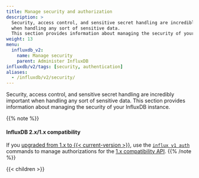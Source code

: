 ```yaml
---
title: Manage security and authorization
description: >
  Security, access control, and sensitive secret handling are incredibly important
  when handling any sort of sensitive data.
  This section provides information about managing the security of your InfluxDB instance.
weight: 13
menu:
  influxdb_v2:
    name: Manage security
    parent: Administer InfluxDB
influxdb/v2/tags: [security, authentication]
aliases:
  - /influxdb/v2/security/
---
```


Security, access control, and sensitive secret handling are incredibly important
when handling any sort of sensitive data.
This section provides information about managing the security of your InfluxDB instance.

{{% note %}}
#### InfluxDB 2.x/1.x compatibility

If you [upgraded from 1.x to {{< current-version >}}](/influxdb/v2/upgrade/v1-to-v2/),
use the [`influx v1 auth`](/influxdb/v2/reference/cli/influx/v1/auth/) commands
to manage authorizations for the [1.x compatibility API](/influxdb/v2/reference/api/influxdb-1x/).
{{% /note %}}

{{< children >}}
